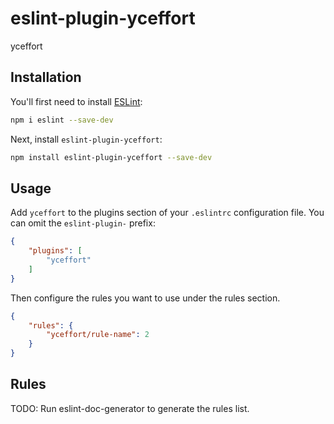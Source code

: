 # eslint-plugin-yceffort

yceffort

## Installation

You'll first need to install [ESLint](https://eslint.org/):

```sh
npm i eslint --save-dev
```

Next, install `eslint-plugin-yceffort`:

```sh
npm install eslint-plugin-yceffort --save-dev
```

## Usage

Add `yceffort` to the plugins section of your `.eslintrc` configuration file. You can omit the `eslint-plugin-` prefix:

```json
{
    "plugins": [
        "yceffort"
    ]
}
```


Then configure the rules you want to use under the rules section.

```json
{
    "rules": {
        "yceffort/rule-name": 2
    }
}
```

## Rules

<!-- begin auto-generated rules list -->
TODO: Run eslint-doc-generator to generate the rules list.
<!-- end auto-generated rules list -->


